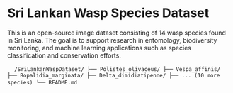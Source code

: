 # Sri Lankan Wasp Species Dataset

This is an open-source image dataset consisting of 14 wasp species found in Sri Lanka. The goal is to support research in entomology, biodiversity monitoring, and machine learning applications such as species classification and conservation efforts.

<pre> <code> /SriLankanWaspDataset/ ├── Polistes_olivaceus/ ├── Vespa_affinis/ ├── Ropalidia_marginata/ ├── Delta_dimidiatipenne/ ├── ... (10 more species) └── README.md </code> </pre>
